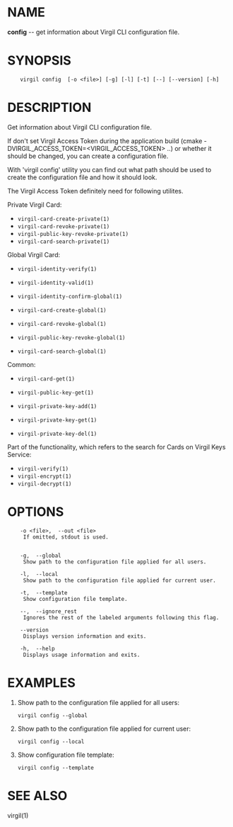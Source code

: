 NAME
====

**config** -- get information about Virgil CLI configuration file.

SYNOPSIS
========

        virgil config  [-o <file>] [-g] [-l] [-t] [--] [--version] [-h]

DESCRIPTION
===========

Get information about Virgil CLI configuration file.

If don't set Virgil Access Token during the application build (cmake -DVIRGIL\_ACCESS\_TOKEN=<VIRGIL_ACCESS_TOKEN> ..) or whether it should be changed, you can create a configuration file.

With 'virgil config' utility you can find out what path should be used to create the configuration file and how it should look.

The Virgil Access Token definitely need for following utilites.

Private Virgil Card:

-   `virgil-card-create-private(1)`
-   `virgil-card-revoke-private(1)`
-   `virgil-public-key-revoke-private(1)`
-   `virgil-card-search-private(1)`

Global Virgil Card:

-   `virgil-identity-verify(1)`
-   `virgil-identity-valid(1)`
-   `virgil-identity-confirm-global(1)`

-   `virgil-card-create-global(1)`
-   `virgil-card-revoke-global(1)`
-   `virgil-public-key-revoke-global(1)`
-   `virgil-card-search-global(1)`

Common:

-   `virgil-card-get(1)`

-   `virgil-public-key-get(1)`

-   `virgil-private-key-add(1)`
-   `virgil-private-key-get(1)`
-   `virgil-private-key-del(1)`

Part of the functionality, which refers to the search for Cards on Virgil Keys Service:

-   `virgil-verify(1)`
-   `virgil-encrypt(1)`
-   `virgil-decrypt(1)`

OPTIONS
=======

        -o <file>,  --out <file>
         If omitted, stdout is used.


        -g,  --global
         Show path to the configuration file applied for all users.

        -l,  --local
         Show path to the configuration file applied for current user.

        -t,  --template
         Show configuration file template.

        --,  --ignore_rest
         Ignores the rest of the labeled arguments following this flag.

        --version
         Displays version information and exits.

        -h,  --help
         Displays usage information and exits.

EXAMPLES
========

1.  Show path to the configuration file applied for all users:

        virgil config --global

2.  Show path to the configuration file applied for current user:

        virgil config --local

3.  Show configuration file template:

        virgil config --template

SEE ALSO
========

virgil(1)
